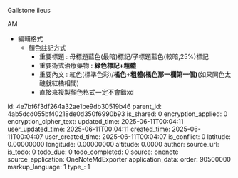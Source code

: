Gallstone ileus

AM

- 編輯格式
  - 顏色註記方式
    - 重要標題 : 母標題藍色(最暗)標記/子標題藍色(較暗,25%)標記
    - 重要術式治療藥物 : **綠色標記+粗體**
    - 重要內文 : 紅色(標準色彩)/**橘色+粗體(橘色那一欄第一個)**(如果同色太醜就紅橘相間)
    - 直接來複製顏色格式一定不會錯xd



id: 4e7bf6f3df264a32ae1be9db30519b46
parent_id: 4ab5dcd055bf40218de0d350f6990b93
is_shared: 0
encryption_applied: 0
encryption_cipher_text: 
updated_time: 2025-06-11T00:04:11
user_updated_time: 2025-06-11T00:04:11
created_time: 2025-06-11T00:04:07
user_created_time: 2025-06-11T00:04:07
is_conflict: 0
latitude: 0.00000000
longitude: 0.00000000
altitude: 0.0000
author: 
source_url: 
is_todo: 0
todo_due: 0
todo_completed: 0
source: onenote
source_application: OneNoteMdExporter
application_data: 
order: 90500000
markup_language: 1
type_: 1